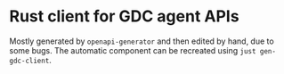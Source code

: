 # Rust client for GDC agent APIs

Mostly generated by `openapi-generator` and then edited by hand, due to some bugs. The automatic component can be recreated using `just gen-gdc-client`.